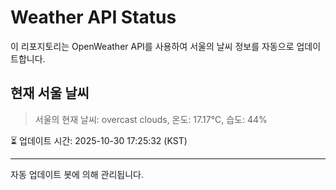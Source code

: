 
# Weather API Status

이 리포지토리는 OpenWeather API를 사용하여 서울의 날씨 정보를 자동으로 업데이트합니다.

## 현재 서울 날씨
> 서울의 현재 날씨: overcast clouds, 온도: 17.17°C, 습도: 44%

⏳ 업데이트 시간: 2025-10-30 17:25:32 (KST)

---
자동 업데이트 봇에 의해 관리됩니다.
